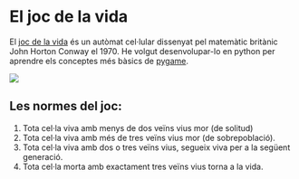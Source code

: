 # El joc de la vida

El [joc de la vida](https://ca.wikipedia.org/wiki/Joc_de_la_vida) és un autòmat cel·lular dissenyat pel matemàtic britànic John Horton Conway el 1970. He volgut desenvolupar-lo en python per aprendre els conceptes més bàsics de [pygame](https://www.pygame.org/).

<img src="https://pribaq.net/fotos/joc-de-la-vida.gif">

## Les normes del joc:

 1. Tota cel·la viva amb menys de dos veïns vius mor (de solitud)
 2. Tota cel·la viva amb més de tres veïns vius mor (de sobrepoblació).
 3. Tota cel·la viva amb dos o tres veïns vius, segueix viva per a la següent generació.
 4. Tota cel·la morta amb exactament tres veïns vius torna a la vida.
